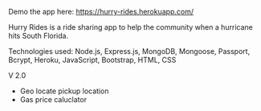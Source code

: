 Demo the app here: https://hurry-rides.herokuapp.com/

Hurry Rides is a ride sharing app to help the community when a hurricane hits South Florida. 


Technologies used:
Node.js, Express.js, MongoDB, Mongoose, Passport, Bcrypt, Heroku, JavaScript, Bootstrap, HTML, CSS

V 2.0 
- Geo locate pickup location
- Gas price caluclator
